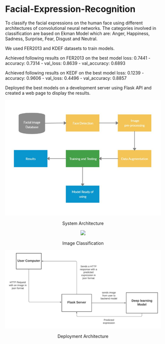 # Facial-Expression-Recognition
To classify the facial expressions on the human face using different architectures of convolutional neural networks.
The categories involved in classification are based on Ekman Model which are:
Anger, Happiness, Sadness, Surprise, Fear, Disgust and Neutral.

We used FER2013 and KDEF datasets to train models.
<p>Achieved following results on FER2013 on the best model 
loss: 0.7441 - accuracy: 0.7314 - val_loss: 0.8639 - val_accuracy: 0.6893
</p>
<p>Achieved following results on KEDF on the best model
loss: 0.1239 - accuracy: 0.9606 - val_loss: 0.4496 - val_accuracy: 0.8857
</p>
<p>
Deployed the best models on a development server using Flask API and created a web page to display the results.
</p>

<div align="center">
<img src="diagrams/sa.JPG" >
<p>System Architecture</p>
</div>


<div align="center">
<img src="diagrams/system_1.JPG" >
<p>Image Classification</p>
</div>


<div align="center">
<img src="diagrams/system_2-2.png" >
<p>Deployment Architecture</p>
</div>


